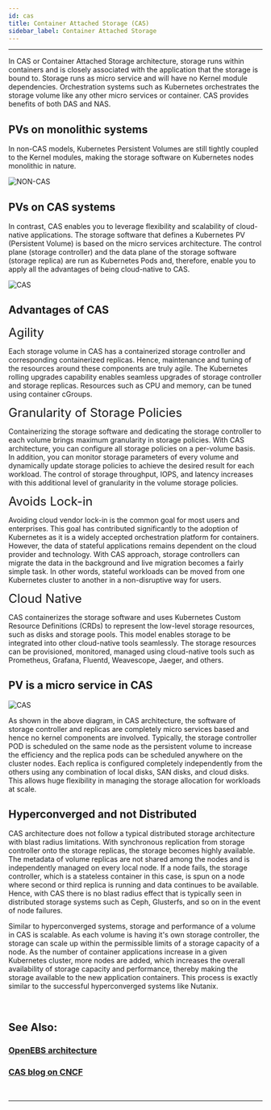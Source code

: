 ```yaml
---
id: cas
title: Container Attached Storage (CAS) 
sidebar_label: Container Attached Storage
---
```


------



In CAS or Container Attached Storage architecture, storage runs within containers and is closely associated with the application that the storage is bound to. Storage runs as micro service and will have no Kernel module dependencies. Orchestration systems such as Kubernetes orchestrates the storage volume like any other micro services or container. CAS provides benefits of both DAS and NAS. 



## PVs on monolithic systems

In non-CAS models, Kubernetes Persistent Volumes are still tightly coupled to the Kernel modules, making the storage software on Kubernetes nodes monolithic in nature.  

![NON-CAS](/docs/assets/non-cas.png)

## PVs on CAS systems

In contrast, CAS enables you to leverage flexibility and scalability of cloud-native applications. The storage software that defines a Kubernetes PV (Persistent Volume) is based on the micro services architecture. The control plane (storage controller) and the data plane of the storage software (storage replica) are run as Kubernetes Pods and, therefore, enable you to apply all the advantages of being cloud-native to CAS.

![CAS](/docs/assets/cas.png)

## Advantages of CAS

<font size="5">Agility</font>

Each storage volume in CAS has a containerized storage controller and corresponding containerized replicas. Hence, maintenance and tuning of the resources around these components are truly agile. The Kubernetes rolling upgrades capability enables seamless upgrades of storage controller and  storage replicas. Resources such as CPU and memory, can be tuned using container cGroups. 

<font size="5">Granularity of Storage Policies</font>

Containerizing the storage software and dedicating the storage controller to each volume brings maximum granularity in storage policies. With CAS architecture, you can configure all storage policies on a per-volume basis. In addition, you can monitor storage parameters of every volume and dynamically update storage policies to achieve the desired result for each workload. The control of storage throughput, IOPS, and latency increases with this additional level of granularity in the volume storage policies.

<font size="5">Avoids Lock-in </font>

Avoiding cloud vendor lock-in is the common goal for most users and enterprises. This goal has contributed significantly to the adoption of Kubernetes as it is a widely accepted orchestration platform for containers. However, the data of stateful applications remains dependent on the cloud provider and technology. With CAS approach, storage controllers can migrate the data in the background and live migration becomes a fairly simple task. In other words, stateful workloads can be moved from one Kubernetes cluster to another in a non-disruptive way for users.

<font size="5">Cloud Native</font>

CAS containerizes the storage software and uses Kubernetes Custom Resource Definitions (CRDs) to represent the low-level storage resources, such as disks and storage pools. This model enables storage to be integrated into other cloud-native tools seamlessly. The storage resources can be provisioned, monitored, managed using cloud-native tools such as Prometheus, Grafana, Fluentd, Weavescope, Jaeger, and others.

## PV is a micro service in CAS

![CAS](/docs/assets/cas-arch.png)

As shown in the above diagram, in CAS architecture, the software of storage controller and replicas are completely micro services based and hence no kernel components are involved. Typically, the storage controller POD is scheduled on the same node as the persistent volume to increase the efficiency and the replica pods can be scheduled anywhere on the cluster nodes. Each replica is configured completely independently from the others using any combination of local disks, SAN disks, and cloud disks. This allows huge flexibility in managing the storage allocation for workloads at scale. 

## Hyperconverged and not Distributed

CAS architecture does not follow a typical distributed storage architecture with blast radius limitations. With synchronous replication from storage controller onto the storage replicas, the storage becomes highly available. The metadata of volume replicas are not shared among the nodes and is independently managed on every local node. If a node fails, the storage controller, which is a stateless container in this case, is spun on a node where second or third replica is running and data continues to be available. Hence, with CAS there is no blast radius effect that is typically seen in distributed storage systems such as Ceph, Glusterfs, and so on in the event of node failures. 

Similar to hyperconverged systems, storage and performance of a volume in CAS is scalable. As each volume is having it's own storage controller, the storage can scale up within the permissible limits of a storage capacity of a node. As the number of container applications increase in a given Kubernetes cluster, more nodes are added, which increases the overall availability of storage capacity and performance, thereby making the storage available to the new application containers. This process is exactly similar to the successful hyperconverged systems like Nutanix. 

<br>


## See Also:

### [OpenEBS architecture](/v160/docs/next/architecture.html)

### [CAS blog on CNCF](https://www.cncf.io/blog/2018/04/19/container-attached-storage-a-primer/)



<br>

<hr>

<br>

